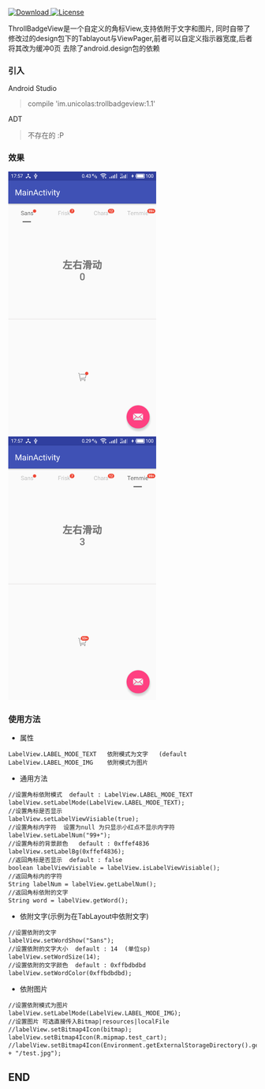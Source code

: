 [ ![Download](https://api.bintray.com/packages/unicolas/maven/trollbadgeview/images/download.svg) ](https://bintray.com/unicolas/maven/trollbadgeview/_latestVersion)
[![License](https://img.shields.io/badge/license-Apache%202-green.svg)](https://www.apache.org/licenses/LICENSE-2.0)


ThrollBadgeView是一个自定义的角标View,支持依附于文字和图片, 同时自带了修改过的design包下的Tablayout与ViewPager,前者可以自定义指示器宽度,后者将其改为缓冲0页
去除了android.design包的依赖

### 引入

Android Studio 

> compile 'im.unicolas:trollbadgeview:1.1'

ADT

> 不存在的  :P


### 效果

<img width="300" height="533" src="images/device-2017-04-18-175744.png"></img>
<img width="300" height="533" src="images/device-2017-04-18-175759.png"></img>

### 使用方法

- 属性

```
LabelView.LABEL_MODE_TEXT   依附模式为文字   (default
LabelView.LABEL_MODE_IMG    依附模式为图片
```

- 通用方法

```
//设置角标依附模式  default : LabelView.LABEL_MODE_TEXT
labelView.setLabelMode(LabelView.LABEL_MODE_TEXT);
//设置角标是否显示
labelView.setLabelViewVisiable(true);
//设置角标内字符  设置为null 为只显示小红点不显示内字符
labelView.setLabelNum("99+");
//设置角标的背景颜色   default : 0xffef4836
labelView.setLabelBg(0xffef4836);
//返回角标是否显示  default : false
boolean labelViewVisiable = labelView.isLabelViewVisiable();
//返回角标内的字符
String labelNum = labelView.getLabelNum();
//返回角标依附的文字
String word = labelView.getWord();
```

- 依附文字(示例为在TabLayout中依附文字)

```
//设置依附的文字
labelView.setWordShow("Sans");
//设置依附的文字大小  default : 14  (单位sp)
labelView.setWordSize(14);
//设置依附的文字颜色  default : 0xffbdbdbd
labelView.setWordColor(0xffbdbdbd);
```

- 依附图片

```
//设置依附模式为图片
labelView.setLabelMode(LabelView.LABEL_MODE_IMG);
//设置图片 可选直接传入Bitmap|resources|localFile
//labelView.setBitmap4Icon(bitmap);
labelView.setBitmap4Icon(R.mipmap.test_cart);
//labelView.setBitmap4Icon(Environment.getExternalStorageDirectory().getAbsolutePath() + "/test.jpg");
```

## END
